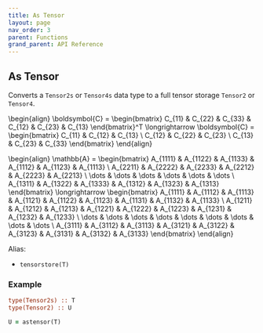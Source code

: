 ```yaml
---
title: As Tensor
layout: page
nav_order: 3
parent: Functions
grand_parent: API Reference
---
```


## As Tensor

Converts a `Tensor2s` or `Tensor4s` data type to a full tensor storage `Tensor2` or `Tensor4`.

\begin{align}
\boldsymbol{C} = \begin{bmatrix}
    C_{11} & C_{22} & C_{33} & C_{12} & C_{23} & C_{13}
\end{bmatrix}^T \longrightarrow
\boldsymbol{C} = \begin{bmatrix}
    C_{11} & C_{12} & C_{13} \\
    C_{12} & C_{22} & C_{23} \\
    C_{13} & C_{23} & C_{33}
\end{bmatrix}
\end{align}

\begin{align}
\mathbb{A} = \begin{bmatrix}
    A_{1111} & A_{1122} & A_{1133} & A_{1112} & A_{1123} & A_{1113} \\
    A_{2211} & A_{2222} & A_{2233} & A_{2212} & A_{2223} & A_{2213} \\
     \dots   &  \dots   &  \dots   &  \dots   &  \dots   &  \dots   \\
    A_{1311} & A_{1322} & A_{1333} & A_{1312} & A_{1323} & A_{1313}
\end{bmatrix}
\longrightarrow \begin{bmatrix}
    A_{1111} & A_{1112} & A_{1113} &
    A_{1121} & A_{1122} & A_{1123} &
    A_{1131} & A_{1132} & A_{1133} \\
    A_{1211} & A_{1212} & A_{1213} &
    A_{1221} & A_{1222} & A_{1223} &
    A_{1231} & A_{1232} & A_{1233} \\
    \dots & \dots & \dots & \dots & \dots & \dots & \dots & \dots & \dots \\
    A_{3111} & A_{3112} & A_{3113} &
    A_{3121} & A_{3122} & A_{3123} &
    A_{3131} & A_{3132} & A_{3133}
\end{bmatrix}
\end{align}

Alias:
- `tensorstore(T)`

### Example

```fortran
type(Tensor2s) :: T
type(Tensor2) :: U

U = astensor(T)
```
